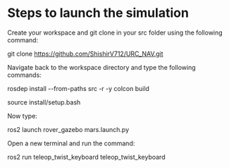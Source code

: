 # Steps to launch the simulation 
Create your workspace and git clone in your src folder using the following command:


git clone https://github.com/ShishirV712/URC_NAV.git


Navigate back to the workspace directory and type the following commands:

rosdep install --from-paths src -r -y
colcon build


source install/setup.bash


Now type:


ros2 launch rover_gazebo mars.launch.py

Open a new terminal and run the command: 

ros2 run teleop_twist_keyboard teleop_twist_keyboard 



